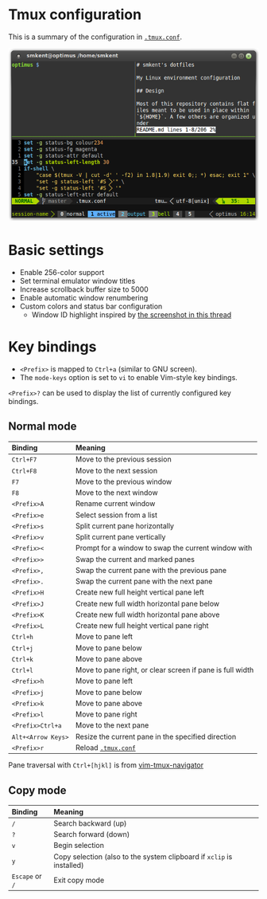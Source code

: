 # Tmux configuration

This is a summary of the configuration in [`.tmux.conf`](/.tmux.conf).

![tmux screenshot](/.dotfiles/img/screenshot-tmux.png)

# Basic settings

* Enable 256-color support
* Set terminal emulator window titles
* Increase scrollback buffer size to 5000
* Enable automatic window renumbering
* Custom colors and status bar configuration
  * Window ID highlight inspired by [the screenshot in this
    thread](http://crunchbang.org/forums/viewtopic.php?id=20504)

# Key bindings

* `<Prefix>` is mapped to `Ctrl+a` (similar to GNU screen).
* The `mode-keys` option is set to `vi` to enable Vim-style key bindings.

`<Prefix>?` can be used to display the list of currently configured
key bindings.

## Normal mode

| Binding | Meaning |
| :-- | :-- |
| `Ctrl+F7` | Move to the previous session |
| `Ctrl+F8` | Move to the next session |
| `F7` | Move to the previous window |
| `F8` | Move to the next window |
| `<Prefix>A` | Rename current window |
| `<Prefix>e` | Select session from a list |
| `<Prefix>s` | Split current pane horizontally |
| `<Prefix>v` | Split current pane vertically |
| `<Prefix><` | Prompt for a window to swap the current window with |
| `<Prefix>>` | Swap the current and marked panes |
| `<Prefix>,` | Swap the current pane with the previous pane |
| `<Prefix>.` | Swap the current pane with the next pane |
| `<Prefix>H` | Create new full height vertical pane left |
| `<Prefix>J` | Create new full width horizontal pane below |
| `<Prefix>K` | Create new full width horizontal pane above |
| `<Prefix>L` | Create new full height vertical pane right |
| `Ctrl+h` | Move to pane left |
| `Ctrl+j` | Move to pane below |
| `Ctrl+k` | Move to pane above |
| `Ctrl+l` | Move to pane right, or clear screen if pane is full width |
| `<Prefix>h` | Move to pane left |
| `<Prefix>j` | Move to pane below |
| `<Prefix>k` | Move to pane above |
| `<Prefix>l` | Move to pane right |
| `<Prefix>Ctrl+a` | Move to the next pane |
| `Alt+<Arrow Keys>` | Resize the current pane in the specified direction |
| `<Prefix>r` | Reload [`.tmux.conf`](/.tmux.conf) |

Pane traversal with `Ctrl+[hjkl]` is from
[vim-tmux-navigator](https://github.com/christoomey/vim-tmux-navigator)

## Copy mode

| Binding | Meaning |
| :-- | :-- |
| `/` | Search backward (up) |
| `?` | Search forward (down) |
| `v` | Begin selection |
| `y` | Copy selection (also to the system clipboard if `xclip` is installed) |
| `Escape` or `/` | Exit copy mode |
